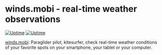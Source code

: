 winds.mobi - real-time weather observations
===========================================

[![Uptime](https://img.shields.io/uptimerobot/ratio/m792621614-9a09b39a1095a00ab7aac360?label=API%202.3)](https://stats.uptimerobot.com/O7N31cA8n)
[![Uptime](https://img.shields.io/uptimerobot/ratio/m792621629-aaab2977ec491689ac7775c6?label=API%202.2)](https://stats.uptimerobot.com/O7N31cA8n)

[winds.mobi](http://winds.mobi): Paraglider pilot, kitesurfer, check real-time weather conditions of your favorite spots
on your smartphone, your tablet or your computer.
